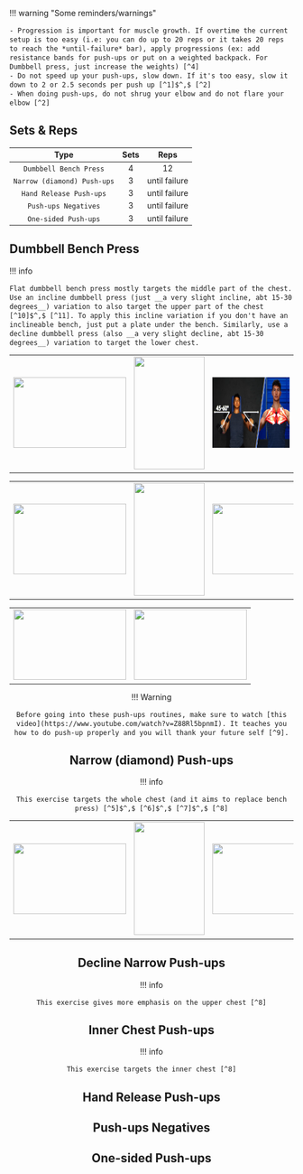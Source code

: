 <!--add admonition describing pre-workout stretch/exercise for chest-->

!!! warning "Some reminders/warnings"

    - Progression is important for muscle growth. If overtime the current setup is too easy (i.e: you can do up to 20 reps or it takes 20 reps to reach the *until-failure* bar), apply progressions (ex: add resistance bands for push-ups or put on a weighted backpack. For Dumbbell press, just increase the weights) [^4]
    - Do not speed up your push-ups, slow down. If it's too easy, slow it down to 2 or 2.5 seconds per push up [^1]$^,$ [^2]
    - When doing push-ups, do not shrug your elbow and do not flare your elbow [^2]


## Sets & Reps

<center>

| Type                        | Sets    | Reps          |
| :-----------:               | :-----: | :-------:     |
| `Dumbbell Bench Press`      | 4       | 12            |
| `Narrow (diamond) Push-ups` | 3       | until failure |
| `Hand Release Push-ups`     | 3       | until failure |
| `Push-ups Negatives`        | 3       | until failure |
| `One-sided Push-ups`        | 3       | until failure |

</center>

## Dumbbell Bench Press
!!! info

    Flat dumbbell bench press mostly targets the middle part of the chest. Use an incline dumbbell press (just __a very slight incline, abt 15-30 degrees__) variation to also target the upper part of the chest [^10]$^,$ [^11]. To apply this incline variation if you don't have an inclineable bench, just put a plate under the bench. Similarly, use a decline dumbbell press (also __a very slight decline, abt 15-30 degrees__) variation to target the lower chest.

<center>
<table>
  <tr>
    <td> <img src="https://s11.gifyu.com/images/SQzMp.gif"  style="width:200px;height:125px;"> 
    </td>
    <td><img src="https://s11.gifyu.com/images/SQzMK.gif"   style="width:125px;height:200px;"> 
    </td>
    <td> <img src="../../../images/dumbbell_press_form.png" style="width:200px;height:125px;"> 
    </td>
  </tr> 
</center>
</table>

<center>
<table>
  <tr>
    <td> <img src="https://s12.gifyu.com/images/SQzML.gif" style="width:200px;height:125px;"> 
    </td>
    <td><img src="https://s11.gifyu.com/images/SQzMN.gif"  style="width:125px;height:200px;"> 
    </td>
    <td> <img src="https://s12.gifyu.com/images/SQzMs.gif" style="width:200px;height:125px;"> 
    </td>
  </tr> 
</center>
</table>

<center>
<table>
  <tr>
    <td> <img src="https://s11.gifyu.com/images/SQzMH.gif" style="width:200px;height:125px;"> 
    </td>
    <td> <img src="https://s12.gifyu.com/images/SQzMT.gif" style="width:200px;height:125px;"> 
    </td>
  </tr> 
</table>
</center>

!!! Warning

    Before going into these push-ups routines, make sure to watch [this video](https://www.youtube.com/watch?v=Z88Rl5bpnmI). It teaches you how to do push-up properly and you will thank your future self [^9].

## Narrow (diamond) Push-ups 

!!! info

    This exercise targets the whole chest (and it aims to replace bench press) [^5]$^,$ [^6]$^,$ [^7]$^,$ [^8]

<center>
<table>
  <tr>
    <td> <img src="https://s11.gifyu.com/images/SuqtS.gif" style="width:200px;height:125px;"> 
    </td>
    <td><img src="https://s12.gifyu.com/images/Suqtb.gif" style="width:125px;height:200px;"> 
    </td>
    <td> <img src="https://s12.gifyu.com/images/Suqt2.gif" style="width:200px;height:125px;"> 
    </td>
  </tr> 
</table>
</center>

## Decline Narrow Push-ups

!!! info

    This exercise gives more emphasis on the upper chest [^8]

## Inner Chest Push-ups

!!! info

    This exercise targets the inner chest [^8]

## Hand Release Push-ups
## Push-ups Negatives
## One-sided Push-ups

<!--Citations-->
[^1]: [Effect of Push-up Speed on Elbow Joint Loading, Paul Pei-Hsi Chou Et al.](http://ir.lib.kmu.edu.tw/retrieve/7371/780208-5.pdf)
[^2]: [The Perfect Push-Up To Build Muscle, Jeremy Ethier](https://youtu.be/MO10KOoQx5E?t=371)
[^3]: [Dr. Andy Galpin: How to Build Strength, Muscle Size & Endurance | Huberman Lab Podcast #65](https://www.youtube.com/watch?v=IAnhFUUCq6c)
[^4]: [Push-Ups: How To Use Them To Build Muscle](https://www.youtube.com/watch?v=psxMJN7BqIM)
[^5]: [Diamond Push-ups: Benefits, Muscles Used, and More, Debbie Luna, Danial Dominick](https://www.inspireusafoundation.org/diamond-push-ups-benefits/) 
[^6]: Contreras, Bret & Schoenfeld, Brad & Mike, Jonathan & Tiryaki-Sonmez, Raziye & Cronin, John & Vaino, Elsbeth. (2012). The Biomechanics of the Push-up. Strength and Conditioning Journal. 34. 41-46. 10.1519/SSC.0b013e31826d877b.
[^7]: Kim YS, Kim DY, Ha MS. Effect of the push-up exercise at different palmar width on muscle activities. J Phys Ther Sci. 2016;28(2):446-449. doi:10.1589/jpts.28.446
[^8]: [Grow Your Chest At Home: The BEST Home Chest Workout For Growth, Jeremy Ethier](https://www.youtube.com/watch?v=EHR3Rl26-4A&t=461s)
[^9]: [How To Unlock Your Push Up Strength, Jeremy Ethier](https://www.youtube.com/watch?v=Z88Rl5bpnmI)
[^10]: [How To Do Dumbbell Bench Press, Jeremy Ethier](https://www.youtube.com/watch?v=QsYre__-aro)
[^11]: [Rodríguez-Ridao D, Antequera-Vique JA, Martín-Fuentes I, Muyor JM. Effect of Five Bench Inclinations on the Electromyographic Activity of the Pectoralis Major, Anterior Deltoid, and Triceps Brachii during the Bench Press Exercise. Int J Environ Res Public Health. 2020 Oct 8;17(19):7339. doi: 10.3390/ijerph17197339. PMID: 33049982; PMCID: PMC7579505.](https://pubmed.ncbi.nlm.nih.gov/33049982/)
